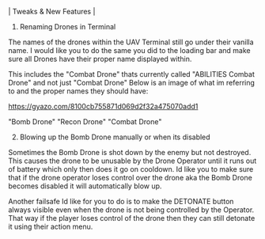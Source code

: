 | Tweaks & New Features |

1) Renaming Drones in Terminal

The names of the drones within the UAV Terminal still go under their vanilla name.
I would like you to do the same you did to the loading bar and make sure all Drones have their proper name displayed within.

This includes the "Combat Drone" thats currently called "ABILITIES Combat Drone" and not just "Combat Drone"
Below is an image of what im referring to and the proper names they should have:

https://gyazo.com/8100cb755871d069d2f32a475070add1

"Bomb Drone"
"Recon Drone"
"Combat Drone"

2) Blowing up the Bomb Drone manually or when its disabled

Sometimes the Bomb Drone is shot down by the enemy but not destroyed.
This causes the drone to be unusable by the Drone Operator until it runs out of battery which only then does it go on cooldown.
Id like you to make sure that if the drone operator loses control over the drone aka the Bomb Drone becomes disabled it will automatically blow up.

Another failsafe Id like for you to do is to make the DETONATE button always visible even when the drone is not being controlled by the Operator.
That way if the player loses control of the drone then they can still detonate it using their action menu.